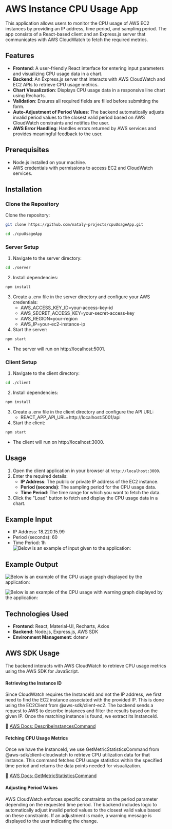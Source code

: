 # AWS Instance CPU Usage App

This application allows users to monitor the CPU usage of AWS EC2 instances by providing an IP address, time period, and sampling period. 
The app consists of a React-based client and an Express.js server that communicates with AWS CloudWatch to fetch the required metrics.

## Features

- **Frontend**: A user-friendly React interface for entering input parameters and visualizing CPU usage data in a chart.
- **Backend**: An Express.js server that interacts with AWS CloudWatch and EC2 APIs to retrieve CPU usage metrics.
- **Chart Visualization**: Displays CPU usage data in a responsive line chart using Recharts.
- **Validation**: Ensures all required fields are filled before submitting the form.
- **Auto-Adjustment of Period Values**: The backend automatically adjusts invalid period values to the closest valid period based on AWS CloudWatch constraints and notifies the user.
- **AWS Error Handling**: Handles errors returned by AWS services and provides meaningful feedback to the user.

## Prerequisites

- Node.js installed on your machine.
- AWS credentials with permissions to access EC2 and CloudWatch services.

## Installation

### Clone the Repository

Clone the repository:
```bash
git clone https://github.com/nataly-projects/cpuUsageApp.git
```
```bash
cd ./cpuUsageApp
```
### Server Setup
1. Navigate to the server directory:
```bash
cd ./server
```
2. Install dependencies:
```bash
npm install
```
3. Create a .env file in the server directory and configure your AWS credentials:
    - AWS_ACCESS_KEY_ID=your-access-key-id
    - AWS_SECRET_ACCESS_KEY=your-secret-access-key
    - AWS_REGION=your-region
    - AWS_IP=your-ec2-instance-ip
4. Start the server:
```bash
npm start
```
- The server will run on http://localhost:5001.

### Client Setup
1. Navigate to the client directory:
```bash
cd ./client
```
2. Install dependencies:
 ```bash
 npm install
```
3. Create a .env file in the client directory and configure the API URL:
    - REACT_APP_API_URL=http://localhost:5001/api
4. Start the client:
```bash
npm start
```
- The client will run on http://localhost:3000.

## Usage

1. Open the client application in your browser at `http://localhost:3000`.
2. Enter the required details:
    - **IP Address**: The public or private IP address of the EC2 instance.
    - **Period (seconds)**: The sampling period for the CPU usage data.
    - **Time Period**: The time range for which you want to fetch the data.
3. Click the "Load" button to fetch and display the CPU usage data in a chart.

## Example Input
- IP Address: 18.220.15.99  
- Period (seconds): 60  
- Time Period: 1h  
![Below is an example of input given to the application:](https://github.com/nataly-projects/cpuUsageApp/issues/2#issue-2964330085)

## Example Output
![Below is an example of the CPU usage graph displayed by the application:](https://github.com/nataly-projects/cpuUsageApp/issues/3#issue-2964332891)

![Below is an example of the CPU usage with warning graph displayed by the application:](https://github.com/nataly-projects/cpuUsageApp/issues/4#issue-2964334351)

## Technologies Used

- **Frontend**: React, Material-UI, Recharts, Axios
- **Backend**: Node.js, Express.js, AWS SDK
- **Environment Management**: dotenv

## AWS SDK Usage
The backend interacts with AWS CloudWatch to retrieve CPU usage metrics using the AWS SDK for JavaScript.

#### Retrieving the Instance ID
Since CloudWatch requires the InstanceId and not the IP address, we first need to find the EC2 instance associated with the provided IP. This is done using the EC2Client from @aws-sdk/client-ec2. The backend sends a request to AWS to describe instances and filter the results based on the given IP. Once the matching instance is found, we extract its InstanceId.

📌 [AWS Docs: DescribeInstancesCommand](https://docs.aws.amazon.com/AWSJavaScriptSDK/v3/latest/client/ec2/command/DescribeInstancesCommand/)


#### Fetching CPU Usage Metrics
Once we have the InstanceId, we use GetMetricStatisticsCommand from @aws-sdk/client-cloudwatch to retrieve CPU utilization data for that instance. This command fetches CPU usage statistics within the specified time period and returns the data points needed for visualization.

📌 [AWS Docs: GetMetricStatisticsCommand](https://docs.aws.amazon.com/AWSJavaScriptSDK/v3/latest/client/cloudwatch/command/GetMetricStatisticsCommand/)

#### Adjusting Period Values
AWS CloudWatch enforces specific constraints on the period parameter depending on the requested time period. The backend includes logic to automatically adjust invalid period values to the closest valid value based on these constraints. If an adjustment is made, a warning message is displayed to the user indicating the change.


